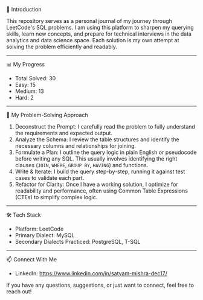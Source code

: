 👋 Introduction

This repository serves as a personal journal of my journey through LeetCode's SQL problems. 
I am using this platform to sharpen my querying skills, learn new concepts, and prepare for technical interviews in the data analytics and data science space.
Each solution is my own attempt at solving the problem efficiently and readably.

------

 📊 My Progress

- Total Solved: 30
- Easy: 15
- Medium: 13
- Hard: 2

------


🤔 My Problem-Solving Approach

1.  Deconstruct the Prompt: I carefully read the problem to fully understand the requirements and expected output.
2.  Analyze the Schema: I review the table structures and identify the necessary columns and relationships for joining.
3.  Formulate a Plan: I outline the query logic in plain English or pseudocode before writing any SQL. This usually involves identifying the right clauses (`JOIN`, `WHERE`, `GROUP BY`, `HAVING`) and functions.
4.  Write & Iterate: I build the query step-by-step, running it against test cases to validate each part.
5.  Refactor for Clarity: Once I have a working solution, I optimize for readability and performance, often using Common Table Expressions (CTEs) to simplify complex logic.

---

 🛠️ Tech Stack

* Platform: LeetCode
* Primary Dialect: MySQL
* Secondary Dialects Practiced: PostgreSQL, T-SQL

---

 📫 Connect With Me
 * LinkedIn: https://www.linkedin.com/in/satyam-mishra-dec17/

If you have any questions, suggestions, or just want to connect, feel free to reach out!
